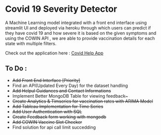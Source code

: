 # Covid 19 Severity Detector
A Machine Learning model integrated with a front end interface using streamlit UI and deployed via heroku through which users can predict if they have covid 19 and how severe it is based on the given symptoms and using the COWIN API , we are able to provide vaccination details for each state with multiple filters. 

Check out the application here : [Covid Help App](http://65.0.130.4:8501/)

## To Do :
* ~~Add Front End Interface [Priority]~~ 
* Find an API(Updated Every Day) for the dataset handling 
* ~~Add Helpul Guidances and Contact Informations~~
* Implement Better MongoDB Table for viewing feedback~
* ~~Create Analytics & Timseries for vaccination rates with ARIMA Model~~
* ~~Add Tableau Implementation for Time Series~~
* ~~Add User Authentication with SQL~~
* ~~Create Feedback form working with mongodb~~
* ~~Add COWIN Vaccine Slot Checker~~
* Find solution for api call limit succedding 